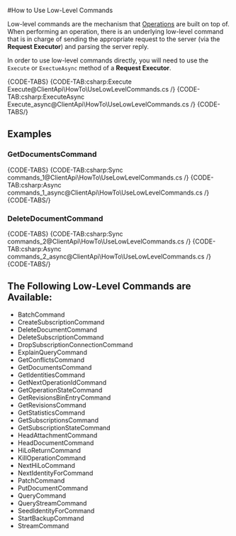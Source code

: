 #How to Use Low-Level Commands

Low-level commands are the mechanism that [Operations](../../client-api/operations/what-are-operations) are built on top of.  
When performing an operation, there is an underlying low-level command that is in charge of sending the appropriate request to the server 
(via the **Request Executor**) and parsing the server reply.

In order to use low-level commands directly, you will need to use the `Execute` or `ExectueAsync` method of a **Request Executor**.

{CODE-TABS}
{CODE-TAB:csharp:Execute Execute@ClientApi\HowTo\UseLowLevelCommands.cs /}
{CODE-TAB:csharp:ExecuteAsync Execute_async@ClientApi\HowTo\UseLowLevelCommands.cs /}
{CODE-TABS/}

## Examples

### GetDocumentsCommand

{CODE-TABS}
{CODE-TAB:csharp:Sync commands_1@ClientApi\HowTo\UseLowLevelCommands.cs /}
{CODE-TAB:csharp:Async commands_1_async@ClientApi\HowTo\UseLowLevelCommands.cs /}
{CODE-TABS/}

### DeleteDocumentCommand

{CODE-TABS}
{CODE-TAB:csharp:Sync commands_2@ClientApi\HowTo\UseLowLevelCommands.cs /}
{CODE-TAB:csharp:Async commands_2_async@ClientApi\HowTo\UseLowLevelCommands.cs /}
{CODE-TABS/}

## The Following Low-Level Commands are Available:

* BatchCommand  
* CreateSubscriptionCommand  
* DeleteDocumentCommand   
* DeleteSubscriptionCommand  
* DropSubscriptionConnectionCommand  
* ExplainQueryCommand  
* GetConflictsCommand  
* GetDocumentsCommand  
* GetIdentitiesCommand
* GetNextOperationIdCommand  
* GetOperationStateCommand  
* GetRevisionsBinEntryCommand  
* GetRevisionsCommand  
* GetStatisticsCommand  
* GetSubscriptionsCommand  
* GetSubscriptionStateCommand  
* HeadAttachmentCommand
* HeadDocumentCommand  
* HiLoReturnCommand  
* KillOperationCommand  
* NextHiLoCommand   
* NextIdentityForCommand 
* PatchCommand
* PutDocumentCommand   
* QueryCommand   
* QueryStreamCommand   
* SeedIdentityForCommand   
* StartBackupCommand   
* StreamCommand   

